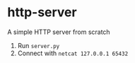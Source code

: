 # http-server

A simple HTTP server from scratch

1. Run `server.py`
2. Connect with `netcat 127.0.0.1 65432`

